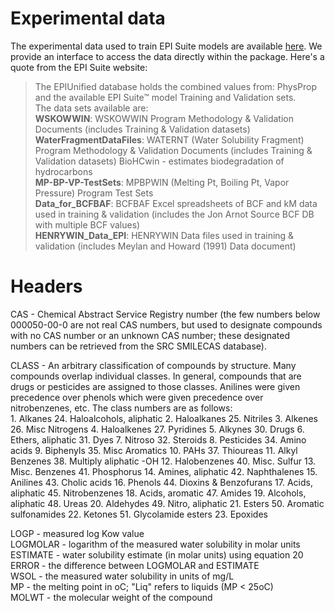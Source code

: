 # Experimental data
The experimental data used to train EPI Suite models are available [here](https://episuite.dev/EpiWebSuite/#/help/associated-databases). We provide an interface to access the data directly within the package. Here's a quote from the EPI Suite website:
> The EPIUnified database holds the combined values from: PhysProp and the available EPI Suite™ model Training and Validation sets.  
The data sets available are:  
**WSKOWWIN**: WSKOWWIN Program Methodology & Validation Documents (includes Training & Validation datasets)  
**WaterFragmentDataFiles**: WATERNT (Water Solubility Fragment) Program Methodology & Validation Documents (includes Training & Validation datasets) BioHCwin - estimates biodegradation of hydrocarbons  
**MP-BP-VP-TestSets**: MPBPWIN (Melting Pt, Boiling Pt, Vapor Pressure) Program Test Sets  
**Data_for_BCFBAF**: BCFBAF Excel spreadsheets of BCF and kM data used in training & validation (includes the Jon Arnot Source BCF DB with multiple BCF values)  
**HENRYWIN_Data_EPI**: HENRYWIN Data files used in training & validation (includes Meylan and Howard (1991) Data document)  

# Headers
CAS		-	Chemical Abstract Service Registry number (the few numbers below 000050-00-0 are not real CAS numbers, but used to designate compounds with no CAS number or an unknown CAS number; these designated numbers can be retrieved from the SRC SMILECAS database).  

CLASS	-	An arbitrary classification of compounds by structure.  Many compounds overlap individual classes.  In general, compounds that are drugs or pesticides are assigned to those classes.  Anilines were given precedence over phenols which were given precedence over nitrobenzenes, etc.  The class numbers are as follows:  
                1.  Alkanes				24.  Haloalcohols, aliphatic
                2.  Haloalkanes				25.  Nitriles
                3.  Alkenes				26.  Misc Nitrogens
                4.  Haloalkenes				27.  Pyridines
                5.  Alkynes				30.  Drugs
                6.  Ethers, aliphatic			31.  Dyes
                7.  Nitroso				32.  Steroids
                8.  Pesticides				34.  Amino acids
                9.  Biphenyls				35.  Misc Aromatics
                10.  PAHs				37.  Thioureas
                11.  Alkyl Benzenes			38.  Multiply aliphatic -OH
                12.  Halobenzenes			40.  Misc. Sulfur
                13.  Misc. Benzenes			41.  Phosphorus
                14.  Amines, aliphatic			42.  Naphthalenes
                15.  Anilines				43.  Cholic acids
                16.  Phenols				44.  Dioxins & Benzofurans
                17.  Acids, aliphatic			45.  Nitrobenzenes
                18.  Acids, aromatic			47.  Amides
                19.  Alcohols, aliphatic			48.  Ureas
                20.  Aldehydes				49.  Nitro, aliphatic
                21.  Esters				50.  Aromatic sulfonamides
                22.  Ketones				51.  Glycolamide esters
                23.  Epoxides

LOGP		-	measured log Kow value  
LOGMOLAR  -	logarithm of the measured water solubility in molar units  
ESTIMATE	-	water solubility estimate (in molar units) using equation 20  
ERROR		-	the difference between LOGMOLAR and ESTIMATE  
WSOL		-	the measured water solubility in units of mg/L  
MP			-	the melting point in oC;  "Liq" refers to liquids (MP < 25oC)  
MOLWT	-	the molecular weight of the compound  
